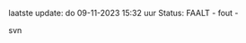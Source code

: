 laatste update: 
do 09-11-2023 15:32   uur 
Status: FAALT - fout - 
<div class="service R">svn</div>